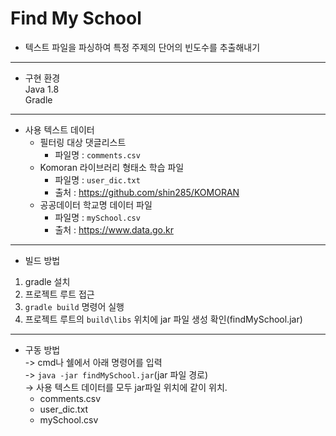 # Find My School

- 텍스트 파일을 파싱하여 특정 주제의 단어의 빈도수를 추출해내기

---

- 구현 환경  
Java 1.8  
Gradle  

---

- 사용 텍스트 데이터  
  - 필터링 대상 댓글리스트  
    - 파일명 : `comments.csv`  
  - Komoran 라이브러리 형태소 학습 파일  
    - 파일명 : `user_dic.txt`  
    - 출처 : https://github.com/shin285/KOMORAN  
  - 공공데이터 학교명 데이터 파일  
    - 파일명 : `mySchool.csv`  
    - 출처 : https://www.data.go.kr  

---

- 빌드 방법  
1. gradle 설치  
2. 프로젝트 루트 접근  
3. `gradle build` 명령어 실행  
4. 프로젝트 루트의 `build\libs` 위치에 jar 파일 생성 확인(findMySchool.jar)  

---  

- 구동 방법  
-> cmd나 쉘에서 아래 명령어를 입력  
-> `java -jar findMySchool.jar`(jar 파일 경로)  
-> 사용 텍스트 데이터를 모두 jar파일 위치에 같이 위치.
  - comments.csv
  - user_dic.txt
  - mySchool.csv
